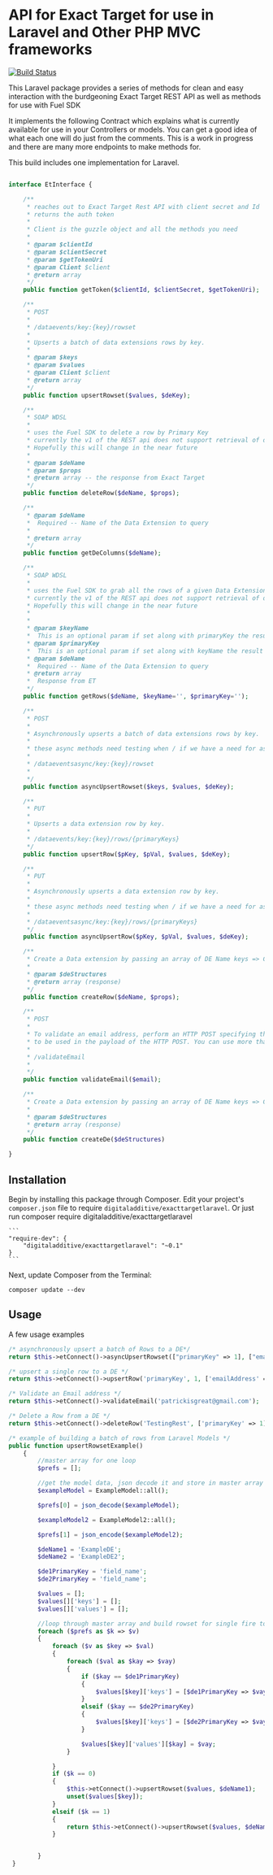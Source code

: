# API for Exact Target for use in Laravel and Other PHP MVC frameworks

[![Build Status](https://travis-ci.org/JeffreyWay/Laravel-4-Generators.png?branch=master)](https://travis-ci.org/digitaladditive/exacttargetlaravel)

This Laravel package provides a series of methods for clean and easy interaction with the burdgeoning Exact Target REST API as well as methods for use with Fuel SDK

It implements the following Contract which explains what is currently available for use in your Controllers or models.
You can get a good idea of what each one will do just from the comments. 
This is a work in progress and there are many more endpoints to make methods for. 

This build includes one implementation for Laravel. 

```php

interface EtInterface {

    /**
     * reaches out to Exact Target Rest API with client secret and Id
     * returns the auth token
     *
     * Client is the guzzle object and all the methods you need
     *
     * @param $clientId
     * @param $clientSecret
     * @param $getTokenUri
     * @param Client $client
     * @return array
     */
    public function getToken($clientId, $clientSecret, $getTokenUri);

    /**
     * POST
     *
     * /dataevents/key:{key}/rowset
     *
     * Upserts a batch of data extensions rows by key.
     *
     * @param $keys
     * @param $values
     * @param Client $client
     * @return array
     */
    public function upsertRowset($values, $deKey);

    /**
     * SOAP WDSL
     *
     * uses the Fuel SDK to delete a row by Primary Key
     * currently the v1 of the REST api does not support retrieval of data.
     * Hopefully this will change in the near future
     *
     * @param $deName
     * @param $props
     * @return array -- the response from Exact Target
     */
	public function deleteRow($deName, $props);

    /**
     * @param $deName
     *  Required -- Name of the Data Extension to query
     *
     * @return array
     */
	public function getDeColumns($deName);

    /**
     * SOAP WDSL
     *
     * uses the Fuel SDK to grab all the rows of a given Data Extension
     * currently the v1 of the REST api does not support retrieval of data.
     * Hopefully this will change in the near future
     *
     *
     * @param $keyName
     *  This is an optional param if set along with primaryKey the result will be filtered to a single row by PrimaryKey
     * @param $primaryKey
     *  This is an optional param if set along with keyName the result will be filtered to a single row by PrimaryKey
     * @param $deName
     *  Required -- Name of the Data Extension to query
     * @return array
     *  Response from ET
     */
	public function getRows($deName, $keyName='', $primaryKey='');

    /**
     * POST
     *
     * Asynchronously upserts a batch of data extensions rows by key.
     *
     * these async methods need testing when / if we have a need for async requests (which we will)
     *
     * /dataeventsasync/key:{key}/rowset
     *
     */
	public function asyncUpsertRowset($keys, $values, $deKey);

    /**
     * PUT
     *
     * Upserts a data extension row by key.
     *
     * /dataevents/key:{key}/rows/{primaryKeys}
     */
	public function upsertRow($pKey, $pVal, $values, $deKey);

    /**
     * PUT
     *
     * Asynchronously upserts a data extension row by key.
     *
     * these async methods need testing when / if we have a need for async requests (which we will)
     *
     * /dataeventsasync/key:{key}/rows/{primaryKeys}
     */
	public function asyncUpsertRow($pKey, $pVal, $values, $deKey);

    /**
     * Create a Data extension by passing an array of DE Name keys => Column props values.
     *
     * @param $deStructures
     * @return array (response)
     */
	public function createRow($deName, $props);

    /**
     * POST
     *
     * To validate an email address, perform an HTTP POST specifying the email address and validators
     * to be used in the payload of the HTTP POST. You can use more than one validator in the same call.
     *
     * /validateEmail
     *
     */
	public function validateEmail($email);

    /**
     * Create a Data extension by passing an array of DE Name keys => Column props values.
     *
     * @param $deStructures
     * @return array (response)
     */
	public function createDe($deStructures)

}
```

## Installation


Begin by installing this package through Composer. Edit your project's `composer.json` file to require `digitaladditive/exacttargetlaravel`. Or just run composer require digitaladditive/exacttargetlaravel

	```
	"require-dev": {
		"digitaladditive/exacttargetlaravel": "~0.1"
	}
	```


Next, update Composer from the Terminal:

    composer update --dev


## Usage

A few usage examples

```php
/* asynchronously upsert a batch of Rows to a DE*/
return $this->etConnect()->asyncUpsertRowset(["primaryKey" => 1], ["emailAddress" => "newemail@newemail.com"], 'TestingRest  ');

/* upsert a single row to a DE */
return $this->etConnect()->upsertRow('primaryKey', 1, ['emailAddress' => 'oncemore@oncemore.com'], 'TestingRest');

/* Validate an Email address */
return $this->etConnect()->validateEmail('patrickisgreat@gmail.com');

/* Delete a Row from a DE */
return $this->etConnect()->deleteRow('TestingRest', ['primaryKey' => 1]);

/* example of building a batch of rows from Laravel Models */ 
public function upsertRowsetExample()
    {
        //master array for one loop
        $prefs = [];

        //get the model data, json decode it and store in master array
        $exampleModel = ExampleModel::all();

        $prefs[0] = json_decode($exampleModel);

        $exampleModel2 = ExampleModel2::all();

        $prefs[1] = json_encode($exampleModel2);

        $deName1 = 'ExampleDE';
        $deName2 = 'ExampleDE2';

        $de1PrimaryKey = 'field_name';
        $de2PrimaryKey = 'field_name';

        $values = [];
        $values[]['keys'] = [];
        $values[]['values'] = [];

        //loop through master array and build rowset for single fire to API
        foreach ($prefs as $k => $v)
        {
            foreach ($v as $key => $val)
            {
                foreach ($val as $kay => $vay)
                {
                    if ($kay == $de1PrimaryKey)
                    {
                        $values[$key]['keys'] = [$de1PrimaryKey => $vay];
                    }
                    elseif ($kay == $de2PrimaryKey)
                    {
                        $values[$key]['keys'] = [$de2PrimaryKey => $vay];
                    }

                    $values[$key]['values'][$kay] = $vay;
                }

            }
            if ($k == 0)
            {
                $this->etConnect()->upsertRowset($values, $deName1);
                unset($values[$key]);
            }
            elseif ($k == 1)
            {
                return $this->etConnect()->upsertRowset($values, $deName2);
            }


        }
 }
```